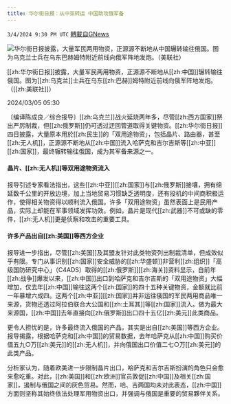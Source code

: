 ```yaml
---
title: 华尔街日报︰从中亚转运 中国助攻俄军备
---
```

`3/4/2024 9:30 PM UTC` [轉載自GNews](https://gnews.org/articles/2365003)

![华尔街日报披露，大量军民两用物资，正源源不断地从中国辗转输往俄国。图为乌克兰士兵在乌东巴赫姆特附近前线向俄军阵地发炮。（美联社）](https://img.ltn.com.tw/Upload/news/600/2024/03/05/136.jpg "华尔街日报披露，大量军民两用物资，正源源不断地从中国辗转输往俄国。图为乌克兰士兵在乌东巴赫姆特附近前线向俄军阵地发炮。（美联社）")

[[zh:华尔街日报]]披露，大量军民两用物资，正源源不断地从[[zh:中国]]辗转输往俄国。图为[[zh:乌克兰]]士兵在乌东[[zh:巴赫]]姆特附近前线向俄军阵地发炮。（[[zh:美联社]]）

2024/03/05 05:30

〔编译陈成良／综合报导〕[[zh:乌克兰]]战火延烧两年多，尽管[[zh:西方国家]]祭出严厉制裁，但[[zh:俄罗斯]]仍可透过迂回管道取得关键物资。[[zh:华尔街日报]]四日披露，大量原本用於[[zh:民生]]的「双用途物资」，包括晶片、路由器，甚至[[zh:无人机]]，正源源不断地从[[zh:中国]]流入哈萨克和吉尔吉斯等[[zh:中亚]][[zh:国家]]，最终辗转输往俄国，成为其军备来源之一。

#### 晶片、[[zh:无人机]]等双用途物资流入

报导引述专家看法指出，这些[[zh:中亚]][[zh:国家]]与[[zh:俄罗斯]]接壤，拥有绵延数千公里的开放边境，加上当地贸易习惯缺乏透明度，还有投机的中间商积极运作，使得相关物资得以顺利流入俄国。许多「双用途物资」虽然表面上是民用产品，实际上却能在军事领域发挥功效。例如，晶片是现代[[zh:武器]]不可或缺的零件，[[zh:无人机]]更是侦察和攻击的重要工具。

#### 许多产品出自[[zh:美国]]等西方企业

报导进一步指出，尽管[[zh:美国]]及其盟友针对此类物资列出制裁清单，但成效似乎有限。专门从事识别[[zh:国家]]安全威胁的[[zh:华盛顿]]非营利[[zh:组织]]「高级国防研究中心」（C4ADS）取得的[[zh:俄罗斯]][[zh:海关]]资料显示，自前年[[zh:战争]]爆发以来，[[zh:中国]]出口到哈萨克和吉尔吉斯的「双用途物资」大幅增加，仅去年[[zh:中国]]输往这两个[[zh:国家]]的四十五种关键物资，金额就比前一年暴增六成四。这两个[[zh:中亚]][[zh:国家]]并非运往俄国的军民两用商品唯一来源，货物还透过阿拉伯联合大公国和[[zh:土耳其]]等[[zh:国家]]流入。做为最大来源国，[[zh:中国]]去年直接向[[zh:俄罗斯]]出口四十五亿[[zh:美元]]此类商品。

更令人担忧的是，许多最终流入俄国的产品，其实是出自[[zh:美国]]等西方企业。报导揭露，根据哈萨克和[[zh:中国]]的贸易数据，去年哈萨克从[[zh:中国]]购买价值五九○万[[zh:美元]]的[[zh:无人机]]，并向俄国出口价值二七○万[[zh:美元]]的此类产品。

分析家认为，随着欧美进一步限制晶片出口，哈萨克和吉尔吉斯扮演的角色只会愈来愈吃重。对此，[[zh:美国]]和[[zh:欧洲]]官员敦促[[zh:中国]]及相关[[zh:国家]]，遏制与俄国之间的灰色贸易。然而，哈、吉两国均未对此表态，[[zh:中国]]方面则坚称其始终依法处理军用物资出口，并强调与俄国是重要的贸易夥伴关系。
